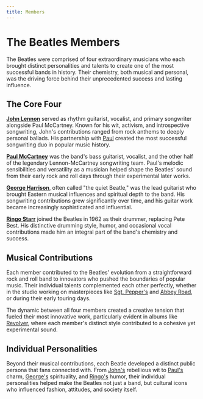 ```yaml
---
title: Members
---
```


# The Beatles Members

The Beatles were comprised of four extraordinary musicians who each brought distinct personalities and talents to create one of the most successful bands in history. Their chemistry, both musical and personal, was the driving force behind their unprecedented success and lasting influence.

## The Core Four

**[John Lennon](./john/)** served as rhythm guitarist, vocalist, and primary songwriter alongside Paul McCartney. Known for his wit, activism, and introspective songwriting, John's contributions ranged from rock anthems to deeply personal ballads. His partnership with [Paul](./paul/) created the most successful songwriting duo in popular music history.

**[Paul McCartney](./paul/)** was the band's bass guitarist, vocalist, and the other half of the legendary Lennon-McCartney songwriting team. Paul's melodic sensibilities and versatility as a musician helped shape the Beatles' sound from their early rock and roll days through their experimental later works.

**[George Harrison](./george/)**, often called "the quiet Beatle," was the lead guitarist who brought Eastern musical influences and spiritual depth to the band. His songwriting contributions grew significantly over time, and his guitar work became increasingly sophisticated and influential.

**[Ringo Starr](./ringo/)** joined the Beatles in 1962 as their drummer, replacing Pete Best. His distinctive drumming style, humor, and occasional vocal contributions made him an integral part of the band's chemistry and success.

## Musical Contributions

Each member contributed to the Beatles' evolution from a straightforward rock and roll band to innovators who pushed the boundaries of popular music. Their individual talents complemented each other perfectly, whether in the studio working on masterpieces like [Sgt. Pepper's](../albums/sgt-peppers-lonely-hearts-club-band/) and [Abbey Road](../albums/abbey-road/), or during their early touring days.

The dynamic between all four members created a creative tension that fueled their most innovative work, particularly evident in albums like [Revolver](../albums/revolver/), where each member's distinct style contributed to a cohesive yet experimental sound.

## Individual Personalities

Beyond their musical contributions, each Beatle developed a distinct public persona that fans connected with. From [John's](./john/) rebellious wit to [Paul's](./paul/) charm, [George's](./george/) spirituality, and [Ringo's](./ringo/) humor, their individual personalities helped make the Beatles not just a band, but cultural icons who influenced fashion, attitudes, and society itself.